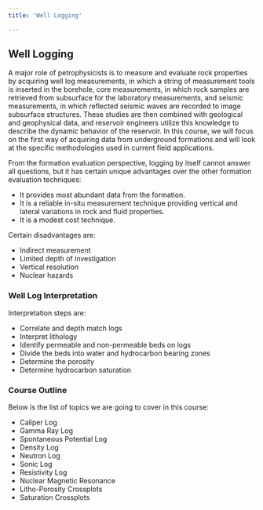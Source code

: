 ```yaml
---
title: 'Well Logging'

---
```


## Well Logging

A major role of petrophysicists is to measure and evaluate rock properties by acquiring well log measurements, in which a string of measurement tools is inserted in the borehole, core measurements, in which rock samples are retrieved from subsurface for the laboratory measurements, and seismic measurements, in which reflected seismic waves are recorded to image subsurface structures. These studies are then combined with geological and geophysical data, and reservoir engineers utilize this knowledge to describe the dynamic behavior of the reservoir. In this course, we will focus on the first way of acquiring data from underground formations and will look at the specific methodologies used in current field applications.

From the formation evaluation perspective, logging by itself cannot answer all questions, but it has certain unique advantages over the other formation evaluation techniques:

- It provides most abundant data from the formation.
- It is a reliable in-situ measurement technique providing vertical and lateral variations in rock and fluid properties.
- It is a modest cost technique.

Certain disadvantages are:

- Indirect measurement
- Limited depth of investigation
- Vertical resolution
- Nuclear hazards

### Well Log Interpretation

Interpretation steps are:

- Correlate and depth match logs
- Interpret lithology
- Identify permeable and non-permeable beds on logs
- Divide the beds into water and hydrocarbon bearing zones
- Determine the porosity
- Determine hydrocarbon saturation

### Course Outline

Below is the list of topics we are going to cover in this course:

- Caliper Log
- Gamma Ray Log
- Spontaneous Potential Log
- Density Log
- Neutron Log
- Sonic Log
- Resistivity Log
- Nuclear Magnetic Resonance
- Litho-Porosity Crossplots
- Saturation Crossplots
